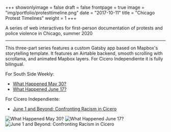+++
showonlyimage = false
draft = false
frontpage = true
image = "img/portfolio/protesttimeline.png"
date = "2017-10-11"
title = "Chicago Protest Timelines"
weight = 1
+++

A series of web interactives for first-person documentation of protests and police violence in Chicago, summer 2020

<!--more-->

***

This three-part series features a custom Gatsby app based on Mapbox's storytelling template. It features an Airtable backend, smooth scrolling with scrollama, and animated Mapbox layers. For Cicero Independiente it is fully bilingual.

For South Side Weekly:
- [What Happened May 30?](http://protesttimeline.southsideweekly.com/)
- [What Happened June 17?](http://protesttimeline.southsideweekly.com/july-17)

For Cicero Independiente:
- [June 1 and Beyond: Confronting Racism in Cicero](https://confrontingracism.ciceroindependiente.com/)

![What Happened May 30?](/img/portfolio/protesttimeline_wide.png)
![What Happened June 17?](/img/portfolio/protesttimeline3.png)
![June 1 and Beyond: Confronting Racism in Cicero](/img/portfolio/protesttimeline2.png)
